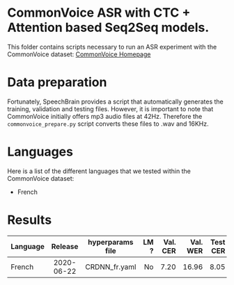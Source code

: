 # CommonVoice ASR with CTC + Attention based Seq2Seq models.
This folder contains scripts necessary to run an ASR experiment with the CommonVoice dataset: [CommonVoice Homepage](https://commonvoice.mozilla.org/fr)

# Data preparation
Fortunately, SpeechBrain provides a script that automatically generates the training, validation and testing files. However, it is important to note that CommonVoice initially offers mp3 audio files at 42Hz. Therefore the `commonvoice_prepare.py` script converts these files to .wav and 16KHz.

# Languages
Here is a list of the different languages that we tested within the CommonVoice dataset:
- French

# Results

| Language | Release | hyperparams file | LM ? | Val. CER | Val. WER | Test CER | Test WER | Model link | GPUs - VRAM |
| ------------- |:-------------:|:---------------------------:| -----:| -----:| -----:| -----:| -----:| :-----------:| :----------------:|
| French | 2020-06-22 | CRDNN_fr.yaml | No | 7.20 | 16.96 | 8.05 | 18.78 | [Not Available](https://commonvoice.mozilla.org/fr) | 2xV100 16GB |
